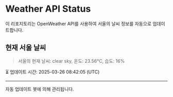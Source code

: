 
# Weather API Status

이 리포지토리는 OpenWeather API를 사용하여 서울의 날씨 정보를 자동으로 업데이트합니다.

## 현재 서울 날씨
> 서울의 현재 날씨: clear sky, 온도: 23.56°C, 습도: 16%

⏳ 업데이트 시간: 2025-03-26 08:42:05 (UTC)

---
자동 업데이트 봇에 의해 관리됩니다.
